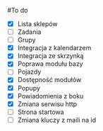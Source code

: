 #To do

- [x] Lista sklepów
- [ ] Zadania 
- [ ] Grupy
- [x] Integracja z kalendarzem
- [x] Integracja ze skrzynką
- [x] Poprawa modułu bazy
- [ ] Pojazdy
- [x] Dostępność modułów
- [x] Popupy
- [x] Powiadomienia z boku
- [x] Zmiana serwisu http
- [ ] Strona startowa
- [ ] Zmiana kluczy z maili na id
